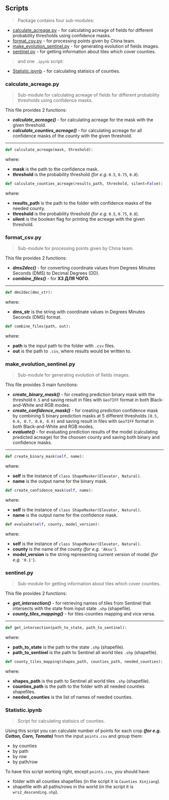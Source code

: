 ## Scripts
> Package contains four sub-modules:
- [calculate_acreage.py](#calculate_acreagepy) - for calculating acreage of fields for different probability thresholds using confidence masks.
- [format_csv.py](#format_csvpy) - for processing points given by China team.
- [make_evolution_sentinel.py](#make_evolution_sentinelpy) - for generating evolution of fields images.
- [sentinel.py](#sentinelpy) - for getting information about tiles which cover counties.
> and one `.ipynb` script:
- [Statistic.ipynb](#Statisticipynb) - for calculating statisics of counties.

### calculate_acreage.py
> Sub-module for calculating acreage of fields for different probability thresholds using confidence masks.

This file provides 2 functions:
- ___calculate_acreage()___ - for calculating acreage for the mask with the given threshold.
- ___calculate_counties_acreage()___ - for calculating acreage for all confidence masks of the county with the given threshold.
---

```python 
def calculate_acreage(mask, threshold):
```
where:
- __mask__ is the path to the confidence mask.
- __threshold__ is the probability threshold *(for e.g.* `0.5`, `0.75`, `0.8`).

```python 
def calculate_counties_acreage(results_path, threshold, silent=False):
```
where:
- __results_path__ is the path to the folder with confidence masks of the needed county.
- __threshold__ is the probability threshold *(for e.g.* `0.5`, `0.75`, `0.8`).
- __silent__ is the boolean flag for printing the acreage with the given threshold.

### format_csv.py
> Sub-module for processing points given by China team.

This file provides 2 functions:
- ___dms2dec()___ - for converting coordinate values from Degrees Minutes Seconds (DMS) to Decimal Degrees (DD).
- ___combine_files()___ - for __ХЗ ДЛЯ ЧОГО__.

---

```python 
def dms2dec(dms_str):
```
where:
- __dms_str__ is the string with coordinate values in Degrees Minutes Seconds (DMS) format.

```python 
def combine_files(path, out):
```
where:
- __path__ is the input path to the folder with `.csv` files.
- __out__ is the path to `.csv`, where results would be written to.

### make_evolution_sentinel.py
> Sub-module for generating evolution of fields images.

This file provides 3 main functions:
- ___create_binary_mask()___ - for creating prediction binary mask with the threshold `0.5` and saving result in files with `GeoTIFF` format in both Black-and-White and RGB modes.
- ___create_confidence_mask()___ - for creating prediction confidence mask by combining 5 binary prediction masks at 5 different thresholds `[0.5, 0.6, 0.7, 0.8, 0.9]` and saving result in files with `GeoTIFF` format in both Black-and-White and RGB modes.
- ___evaluate()___ - for evaluating prediction results of the model (calculating predicted acreage) for the choosen county and saving both binary and confidence masks.

---

```python 
def create_binary_mask(self, name):
```
where:
- __self__ is the instance of `class ShapeMasker(Elevator, Natural)`.
- __name__ is the output name for the binary mask.

```python 
def create_confidence_mask(self, name):
```
where:
- __self__ is the instance of `class ShapeMasker(Elevator, Natural)`.
- __name__ is the output name for the confidence mask.

```python 
def evaluate(self, county, model_version):
```
where:
- __self__ is the instance of `class ShapeMasker(Elevator, Natural)`.
- __county__ is the name of the county *(for e.g.* `'Aksu'`).
- __model_version__ is the string representing current version of model *(for e.g.* `'0.1'`).


### sentinel.py
> Sub-module for getting information about tiles which cover counties.

This file provides 2 functions:
- ___get_intersection()___ - for retrieving names of tiles from Sentinel that intersects with the state from input state `.shp` (shapefile).
- ___county_tiles_mapping()___ - for tiles-counties mapping and vice versa.

---

```python 
def get_intersection(path_to_state, path_to_sentinel):
```
where:
- __path_to_state__ is the path to the state `.shp` (shapefile).
- __path_to_sentinel__ is the path to Sentinel all world tiles `.shp` (shapefile).

```python 
def county_tiles_mapping(shapes_path, counties_path, needed_counties):
```
where:
- __shapes_path__ is the path to Sentinel all world tiles `.shp` (shapefile).
- __counties_path__ is the path to the folder with all needed counties shapefiles.
- __needed_counties__ is the list of names of needed counties.


### Statistic.ipynb
> Script for calculating statisics of counties.

Using this script you can calculate number of points for each crop ___(for e.g. Cotton, Corn, Tomato)___ from the input `points.csv` and group them:
- by counties
- by path
- by row
- by path/row

To have this script working right, except `points.csv`, you should have:
- folder with all counties shapefiles (in the script it is `Counties Xinjiang`).
- shapefile with all paths/rows in the world (in the script it is `wrs2_descending.shp`).
